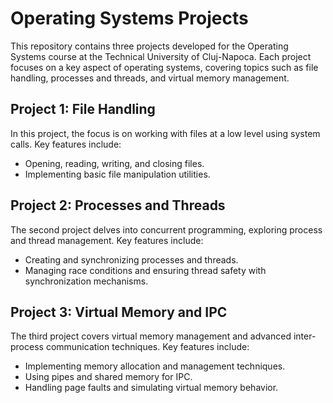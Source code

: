 # Operating Systems Projects

This repository contains three projects developed for the Operating Systems course at the Technical University of Cluj-Napoca. Each project focuses on a key aspect of operating systems, covering topics such as file handling, processes and threads, and virtual memory management.

## Project 1: File Handling

In this project, the focus is on working with files at a low level using system calls. Key features include:

- Opening, reading, writing, and closing files.
- Implementing basic file manipulation utilities.

## Project 2: Processes and Threads

The second project delves into concurrent programming, exploring process and thread management. Key features include:

- Creating and synchronizing processes and threads.
- Managing race conditions and ensuring thread safety with synchronization mechanisms.

## Project 3: Virtual Memory and IPC

The third project covers virtual memory management and advanced inter-process communication techniques. Key features include:

- Implementing memory allocation and management techniques.
- Using pipes and shared memory for IPC.
- Handling page faults and simulating virtual memory behavior.
